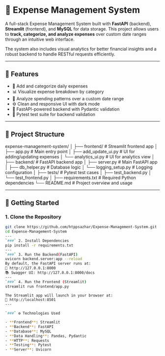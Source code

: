 # 💸 Expense Management System

A full-stack Expense Management System built with **FastAPI** (backend), **Streamlit** (frontend), and **MySQL** for data storage. This project allows users to **track, categorize, and analyze expenses** over custom date ranges through an intuitive web interface.

The system also includes visual analytics for better financial insights and a robust backend to handle RESTful requests efficiently.

---

## 🧭 Features

- 📅 Add and categorize daily expenses
- 📊 Visualize expense breakdown by category
- 🔎 Analyze spending patterns over a custom date range
- ⚙️ Clean and responsive UI with dark mode
- 🚀 FastAPI-powered backend with Pydantic validation
- 🧪 Pytest test suite for backend validation

---

## 📁 Project Structure
expense-management-system/
│
├── frontend/ # Streamlit frontend app
│ ├── app.py # Main entry point
│ ├── add_update_ui.py # UI for adding/updating expenses
│ └── analytics_ui.py # UI for analytics view
│
├── backend/ # FastAPI backend app
│ ├── server.py # Main FastAPI app
│ ├── db_helper.py # Database logic
│ └── logging_setup.py # Logging configuration
│
├── tests/ # Pytest test cases
│ ├── test_backend.py
│ └── test_frontend.py
│
├── requirements.txt # Required Python dependencies
└── README.md # Project overview and usage

---

## 🚀 Getting Started

### 1. Clone the Repository
```bash
git clone https://github.com/htppsazhar/Expense-Management-System.git
cd Expense-Management-System
---
`###` 2. Install Dependencies
pip install -r requirements.txt
---
`###` 3. Run the Backend(FastAPI)
uvicorn backend.server:app --reload
By default, the FastAPI server runs at:
🔗 http://127.0.0.1:8000
📚 Swagger UI: http://127.0.0.1:8000/docs
---
`###` 4. Run the Frontend (Streamlit)
streamlit run frontend/app.py

The Streamlit app will launch in your browser at:
🔗 http://localhost:8501
---

`###` ⚙️ Technologies Used

- **Frontend**: Streamlit  
- **Backend**: FastAPI  
- **Database**: MySQL  
- **Data Handling**: Pandas, Pydantic  
- **HTTP**: Requests  
- **Testing**: Pytest  
- **Server**: Uvicorn  

